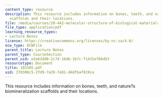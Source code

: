 ```yaml
---
content_type: resource
description: This resource includes information on bones, teeth, and nature?s biomineralization
  scaffolds and their locations.
file: /media/courses/20-442-molecular-structure-of-biological-materials-be-442-fall-2005/370308c52fd97a297e81d4dfbaf819ca_102505.pdf
file_type: application/pdf
learning_resource_types:
- Lecture Notes
license: https://creativecommons.org/licenses/by-nc-sa/4.0/
ocw_type: OCWFile
parent_title: Lecture Notes
parent_type: CourseSection
parent_uid: e3a63dd0-2c7d-16d6-1b7c-f1431ef66db3
resourcetype: Document
title: 102505.pdf
uid: 370308c5-2fd9-7a29-7e81-d4dfbaf819ca
---
```

This resource includes information on bones, teeth, and nature?s biomineralization scaffolds and their locations.